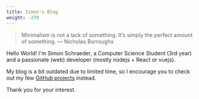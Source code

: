 ```yaml
---
title: Simon's Blog
weight: -270
---
```

> Minimalism is not a lack of something. It’s simply the perfect amount of something.
> — Nicholas Burroughs

Hello World! I'm Simon Schraeder, a Computer Science Student (3rd year) and a passionate (web) developer (mostly nodejs + React or vuejs).

My blog is a bit outdated due to limited time, so I encourage you to check out my few [GitHub projects](https://github.com/c0dr) instead.

Thank you for your interest.